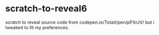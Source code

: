 # scratch-to-reveal6
scratch to reveal source code from codepen.io/Totati/pen/pPXrJV/ but i tweaked to fit my preferences.
